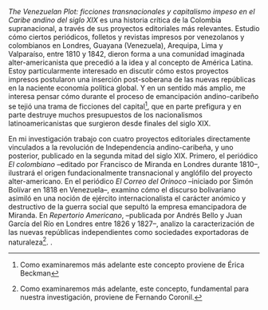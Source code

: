 _The Venezuelan Plot: ficciones transnacionales y capitalismo impeso en el Caribe andino del siglo XIX_ es una historia crítica de la Colombia supranacional, a través de sus proyectos editoriales más relevantes. Estudio cómo ciertos periódicos, folletos y revistas impresos por venezolanos y colombianos en Londres, Guayana (Venezuela), Arequipa, Lima y Valparaíso, entre 1810 y 1842, dieron forma a una comunidad imaginada alter-americanista que precedió a la idea y al concepto de América Latina. Estoy particularmente interesado en discutir cómo estos proyectos impresos postularon una inserción post-soberana de las nuevas repúblicas en la naciente economía política global. Y en un sentido más amplio, me interesa pensar cómo durante el proceso de emancipación andino-caribeño se tejió una trama de ficciones del capital[^1], que en parte prefigura y en parte destruye muchos presupuestos de los nacionalismos latinoamericanistas que surgieron desde finales del siglo XIX.

En mi investigación trabajo con cuatro proyectos editoriales directamente vinculados a la revolución de Independencia andino-caribeña, y uno posterior, publicado en la segunda mitad del siglo XIX. Primero, el periódico _El colombiano_ –editado por Francisco de Miranda en Londres durante 1810–, ilustrará el origen fundacionalmente transnacional y anglófilo del proyecto alter-americano. En el periódico _El Correo del Orinoco_ –iniciado por Simón Bolívar en 1818 en Venezuela–, examino cómo el discurso bolivariano asimiló en una noción de ejército internacionalista el carácter anómico y destructivo de la guerra social que sepultó la empresa emancipadora de Miranda. En _Repertorio Americano_, –publicada por Andrés Bello y Juan García del Río en Londres entre 1826 y 1827–, analizo la caracterización de las nuevas repúblicas independientes como sociedades exportadoras de naturaleza[^2]. . 



[^1]: Como examinaremos más adelante este concepto proviene de Érica Beckman
[^2]: Como examinaremos más adelante, este concepto, fundamental para nuestra investigación, proviene de Fernando Coronil.